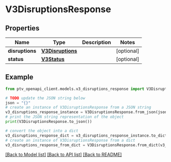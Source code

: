 # V3DisruptionsResponse


## Properties

Name | Type | Description | Notes
------------ | ------------- | ------------- | -------------
**disruptions** | [**V3Disruptions**](V3Disruptions.md) |  | [optional] 
**status** | [**V3Status**](V3Status.md) |  | [optional] 

## Example

```python
from ptv_openapi_client.models.v3_disruptions_response import V3DisruptionsResponse

# TODO update the JSON string below
json = "{}"
# create an instance of V3DisruptionsResponse from a JSON string
v3_disruptions_response_instance = V3DisruptionsResponse.from_json(json)
# print the JSON string representation of the object
print(V3DisruptionsResponse.to_json())

# convert the object into a dict
v3_disruptions_response_dict = v3_disruptions_response_instance.to_dict()
# create an instance of V3DisruptionsResponse from a dict
v3_disruptions_response_from_dict = V3DisruptionsResponse.from_dict(v3_disruptions_response_dict)
```
[[Back to Model list]](../README.md#documentation-for-models) [[Back to API list]](../README.md#documentation-for-api-endpoints) [[Back to README]](../README.md)



